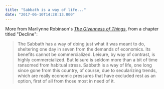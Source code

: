 ```yaml
---
title: "Sabbath is a way of life..."
date: "2017-06-10T14:28:13.000"
---
```


More from Marilynne Robinson's [_The Givenness of Things_](http://amzn.to/2rVMPUh), from a chapter titled "Decline":

> The Sabbath has a way of doing just what it was meant to do, sheltering one day in seven from the demands of economics. Its benefits cannot be commercialized. Leisure, by way of contrast, is highly commercialized. But leisure is seldom more than a bit of time ransomed from habitual stress. Sabbath is a way of life, one long since gone from this country, of course, due to secularizing trends, which are really economic pressures that have excluded rest as an option, first of all from those most in need of it.
